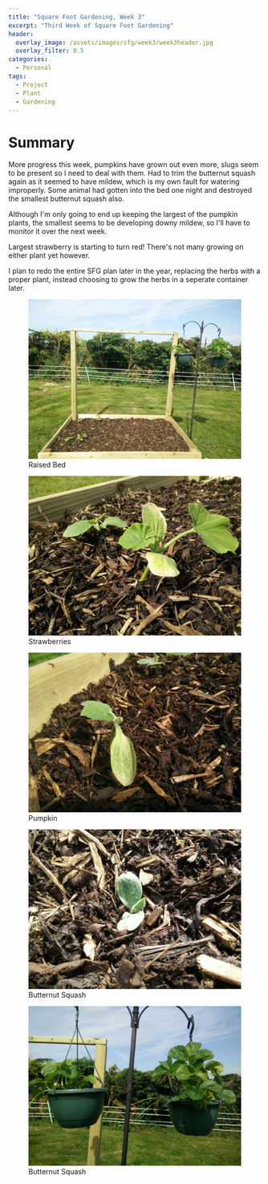 ```yaml
---
title: "Square Foot Gardening, Week 3"
excerpt: "Third Week of Square Foot Gardening"
header:
  overlay_image: /assets/images/sfg/week3/week3header.jpg
  overlay_filter: 0.5
categories:
  - Personal
tags:
  - Project
  - Plant
  - Gardening
---
```


# Summary
More progress this week, pumpkins have grown out even more, slugs seem to be present so I need to deal with them.
Had to trim the butternut squash again as it seemed to have mildew, which is my own fault for watering improperly. 
Some animal had gotten into the bed one night and destroyed the smallest butternut squash also.

Although I'm only going to end up keeping the largest of the pumpkin plants, the smallest seems to be developing downy mildew,
 so I'll have to monitor it over the next week.

Largest strawberry is starting to turn red! There's not many growing on either plant yet however.

I plan to redo the entire SFG plan later in the year, replacing the herbs with a proper plant, instead choosing
to grow the herbs in a seperate container later.
 
<figure>
	<a href="/assets/images/sfg/week2/1.jpg"><img src="/assets/images/sfg/week2/1.jpg"></a>
	<figcaption>Raised Bed</figcaption>
</figure>

<figure>
	<a href="/assets/images/sfg/week2/2.jpg"><img src="/assets/images/sfg/week2/2.jpg"></a>
	<figcaption>Strawberries</figcaption>
</figure>

<figure>
	<a href="/assets/images/sfg/week2/3.jpg"><img src="/assets/images/sfg/week2/3.jpg"></a>
	<figcaption>Pumpkin</figcaption>
</figure>

<figure>
	<a href="/assets/images/sfg/week2/4.jpg"><img src="/assets/images/sfg/week2/4.jpg"></a>
	<figcaption>Butternut Squash</figcaption>
</figure>

<figure>
	<a href="/assets/images/sfg/week2/5.jpg"><img src="/assets/images/sfg/week2/5.jpg"></a>
	<figcaption>Butternut Squash</figcaption>
</figure>
